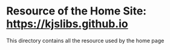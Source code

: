 # Resource of the Home Site: https://kjslibs.github.io
This directory contains all the resource used by the home page